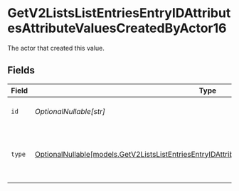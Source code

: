 # GetV2ListsListEntriesEntryIDAttributesAttributeValuesCreatedByActor16

The actor that created this value.


## Fields

| Field                                                                                                                                                                                        | Type                                                                                                                                                                                         | Required                                                                                                                                                                                     | Description                                                                                                                                                                                  |
| -------------------------------------------------------------------------------------------------------------------------------------------------------------------------------------------- | -------------------------------------------------------------------------------------------------------------------------------------------------------------------------------------------- | -------------------------------------------------------------------------------------------------------------------------------------------------------------------------------------------- | -------------------------------------------------------------------------------------------------------------------------------------------------------------------------------------------- |
| `id`                                                                                                                                                                                         | *OptionalNullable[str]*                                                                                                                                                                      | :heavy_minus_sign:                                                                                                                                                                           | An ID to identify the actor.                                                                                                                                                                 |
| `type`                                                                                                                                                                                       | [OptionalNullable[models.GetV2ListsListEntriesEntryIDAttributesAttributeValuesCreatedByActorType16]](../models/getv2listslistentriesentryidattributesattributevaluescreatedbyactortype16.md) | :heavy_minus_sign:                                                                                                                                                                           | The type of actor. [Read more information on actor types here](/docs/actors).                                                                                                                |